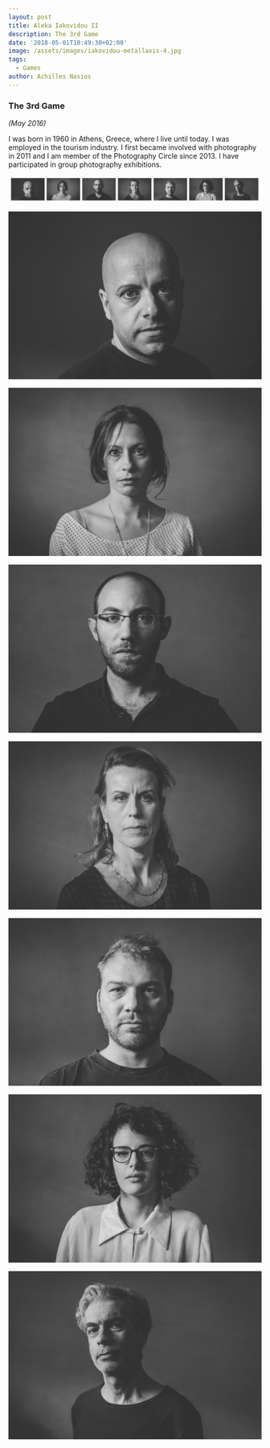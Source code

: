 ```yaml
---
layout: post
title: Aleka Iakovidou II
description: The 3rd Game
date: '2018-05-01T10:49:30+02:00'
image: /assets/images/iakovidou-metallaxis-4.jpg
tags:
  - Games
author: Achilles Nasios
---
```

### The 3rd Game

_(May 2016)_

I was born in 1960 in Athens, Greece, where I live until today. I was employed in the tourism industry. I first became involved with photography in 2011 and I am member of the Photography Circle since 2013. I have participated in group photography exhibitions.

![null](/assets/images/portraits_game.jpg#full)

![null](/assets/images/iakovidou_1.jpg)

![null](/assets/images/iakovidou_2.jpg)

![null](/assets/images/iakovidou_3.jpg)

![null](/assets/images/iakovidou_4.jpg)

![null](/assets/images/iakovidou_5.jpg)

![null](/assets/images/iakovidou_6.jpg)

![null](/assets/images/iakovidou_7.jpg)

